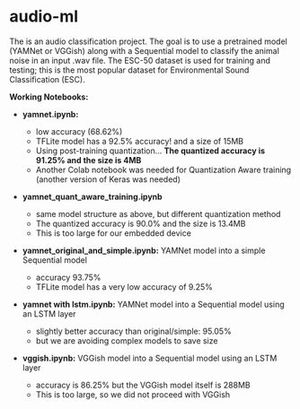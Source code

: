 # audio-ml

The is an audio classification project. The goal is to use a pretrained model (YAMNet or VGGish) along with a Sequential model to classify the animal noise in an input .wav file. The ESC-50 dataset is used for training and testing; this is the most popular dataset for Environmental Sound Classification (ESC).

**Working Notebooks:**
- **yamnet.ipynb:** 
  - low accuracy (68.62%)
  - TFLite model has a 92.5% accuracy! and a size of 15MB
  - Using post-training quantization...
    **The quantized accuracy is 91.25% and the size is 4MB**
  - Another Colab notebook was needed for Quantization Aware training (another version of Keras was needed)
 
- **yamnet_quant_aware_training.ipynb**
  - same model structure as above, but different quantization method
  - The quantized accuracy is 90.0% and the size is 13.4MB
  - This is too large for our embedded device
- **yamnet_original_and_simple.ipynb:** YAMNet model into a simple Sequential model
  - accuracy 93.75%
  - TFLite model has a very low accuracy of 9.25%
- **yamnet with lstm.ipynb:** YAMNet model into a Sequential model using an LSTM layer
  - slightly better accuracy than original/simple: 95.05%
  - but we are avoiding complex models to save size

- **vggish.ipynb:** VGGish model into a Sequential model using an LSTM layer
  - accuracy is 86.25% but the VGGish model itself is 288MB
  - This is too large, so we did not proceed with VGGish

